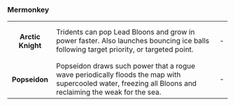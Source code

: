 ### Mermonkey


<table>
   <tr>
    <td align='center'>
       <h4>Arctic Knight</h4>
    </td>
    <td>
       Tridents can pop Lead Bloons and grow in power faster. Also launches bouncing ice balls following target priority, or targeted point.
    </td>
    <td>
       -
    </td>
</tr><tr>
    <td align='center'>
       <h4>Popseidon</h4>
    </td>
    <td>
       Popseidon draws such power that a rogue wave periodically floods the map with supercooled water, freezing all Bloons and reclaiming the weak for the sea.
    </td>
    <td>
       -
    </td>
</tr>
</table>